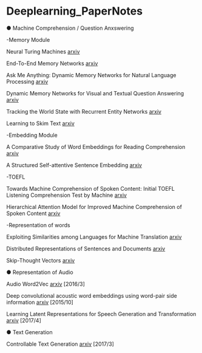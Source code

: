 # Deeplearning_PaperNotes

● Machine Comprehension / Question Anxswering 

-Memory Module

Neural Turing Machines [arxiv](https://arxiv.org/abs/1410.5401)

End-To-End Memory Networks [arxiv](https://arxiv.org/abs/1503.08895)

Ask Me Anything: Dynamic Memory Networks for Natural Language Processing [arxiv](https://arxiv.org/abs/1506.07285)

Dynamic Memory Networks for Visual and Textual Question Answering [arxiv](https://arxiv.org/abs/1603.01417)

Tracking the World State with Recurrent Entity Networks [arxiv](https://arxiv.org/abs/1612.03969)

Learning to Skim Text [arxiv](https://arxiv.org/abs/1704.06877)

-Embedding Module

A Comparative Study of Word Embeddings for Reading Comprehension [arxiv](https://arxiv.org/abs/1703.00993)

A Structured Self-attentive Sentence Embedding [arxiv](https://arxiv.org/abs/1703.03130)


-TOEFL

Towards Machine Comprehension of Spoken Content: Initial TOEFL Listening Comprehension Test by Machine [arxiv](https://arxiv.org/abs/1608.06378)

Hierarchical Attention Model for Improved Machine Comprehension of Spoken Content [arxiv](https://arxiv.org/abs/1608.07775) 


-Representation of words 

Exploiting Similarities among Languages for Machine Translation [arxiv](https://arxiv.org/abs/1309.4168)

Distributed Representations of Sentences and Documents [arxiv](https://arxiv.org/abs/1405.4053)

Skip-Thought Vectors [arxiv](https://arxiv.org/abs/1506.06726)


● Representation of Audio

Audio Word2Vec [arxiv](https://arxiv.org/abs/1603.00982) [2016/3]

Deep convolutional acoustic word embeddings using word-pair side information [arxiv](https://arxiv.org/abs/1510.01032) [2015/10]

Learning Latent Representations for Speech Generation and Transformation [arxiv](https://arxiv.org/abs/1704.04222) [2017/4]


● Text Generation

Controllable Text Generation [arxiv](https://arxiv.org/abs/1703.00955) [2017/3]









